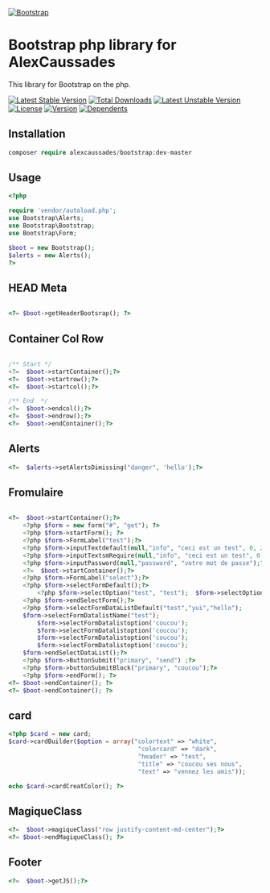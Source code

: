 
[![Bootstrap](https://upload.wikimedia.org/wikipedia/commons/b/b2/Bootstrap_logo.svg)](https://v5.getbootstrap.com/)

# Bootstrap php library for AlexCaussades

This library for Bootstrap on the php.


[![Latest Stable Version](https://poser.pugx.org/alexcaussades/bootstrap/v)](//packagist.org/packages/alexcaussades/bootstrap) [![Total Downloads](https://poser.pugx.org/alexcaussades/bootstrap/downloads)](//packagist.org/packages/alexcaussades/bootstrap) [![Latest Unstable Version](https://poser.pugx.org/alexcaussades/bootstrap/v/unstable)](//packagist.org/packages/alexcaussades/bootstrap) [![License](https://poser.pugx.org/alexcaussades/bootstrap/license)](//packagist.org/packages/alexcaussades/bootstrap) [![Version](https://poser.pugx.org/alexcaussades/bootstrap/version)](//packagist.org/packages/alexcaussades/bootstrap) [![Dependents](https://poser.pugx.org/alexcaussades/bootstrap/dependents)](//packagist.org/packages/alexcaussades/bootstrap)


## Installation

```php
composer require alexcaussades/bootstrap:dev-master
```

## Usage

```php
<?php

require 'vendor/autoload.php';
use Bootstrap\Alerts;
use Bootstrap\Bootstrap;
use Bootstrap\Form;

$boot = new Bootstrap();
$alerts = new Alerts();
?>
```

## HEAD Meta

````php

<?= $boot->getHeaderBootsrap(); ?>

````

## Container Col Row 

```php

/** Start */
<?=  $boot->startContainer();?>
<?=  $boot->startrow();?>
<?=  $boot->startcol();?>

/** End  */
<?=  $boot->endcol();?>
<?=  $boot->endrow();?>
<?=  $boot->endContainer();?>
```

## Alerts

```php
<?=  $alerts->setAlertsDimissing("danger", 'hello');?>
```

## Fromulaire

```php 

<?=  $boot->startContainer();?>
	<?php $form = new form("#", "get"); ?>
	<?php $form->startForm(); ?>
	<?php $form->FormLabel("test");?>
	<?php $form->inputTextdefault(null,"info", "ceci est un test", 0, 255);?>
	<?php $form->inputTextsmRequire(null,"info", "ceci est un test", 0, 255);?>
	<?php $form->inputPassword(null,"password", "votre mot de passe");?>
	<?=  $boot->startContainer();?>
	<?php $form->FormLabel("select");?>
	<?php $form->selectFormDefault();?>
		<?php $form->selectOption("test", "test");  $form->selectOption("test", "test");  $form->selectOption("test", "test"); $form->selectOption("test", "test");  $form->selectOption("test", "test"); $form->selectOption("test", "test"); ?>
	<?php $form->endSelectForm();?>
	<?php $form->selectFormDataListDefault("test","yui","hello"); 
	$form->selectFormDatalistName("test"); 
		$form->selectFormDatalistoption('coucou'); 
		$form->selectFormDatalistoption('coucou'); 
		$form->selectFormDatalistoption('coucou'); 
		$form->selectFormDatalistoption('coucou'); 
	$form->endSelectDataList();?>
	<?php $form->ButtonSubmit("primary", "send") ;?>
	<?php $form->buttonSubmitBlock("primary", "coucou");?>
	<?php $form->endForm(); ?>
<?= $boot->endContainer(); ?>
<?= $boot->endContainer(); ?>

```

## card 

```php
<?php $card = new card;
$card->cardBuilder($option = array("colortext" => "white",
									"colorcard" => "dark",
									"header" => "test", 
									"title" => "coucou ses nous",
									"text" => "vennez les amis"));

echo $card->cardCreatColor(); ?>

```

## MagiqueClass

```php
<?=  $boot->magiqueClass("row justify-content-md-center");?>
<?= $boot->endMagiqueClass(); ?>
```

## Footer 
```php
<?=  $boot->getJS();?>
```